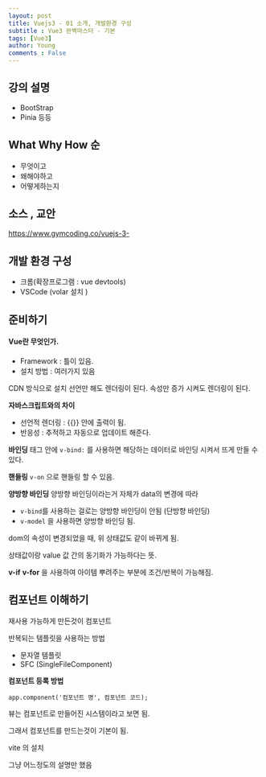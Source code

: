 ```yaml
---
layout: post
title: Vuejs3 - 01 소개, 개발환경 구성
subtitle : Vue3 완벽마스터 - 기본
tags: [Vue3]
author: Young
comments : False
---
```


## 강의 설명 
- BootStrap  
- Pinia 등등 

## What Why How 순
- 무엇이고
- 왜해야하고
- 어떻게하는지

## 소스 , 교안
https://www.gymcoding.co/vuejs-3-

## 개발 환경 구성
- 크롬(확장프로그램 : vue devtools)
- VSCode (volar 설치 )

## 준비하기
#### Vue란 무엇인가.
- Framework : 틀이 있음. 
- 설치 방법 : 여러가지 있음

CDN 방식으로 설치
선언만 해도 렌더링이 된다.
속성만 증가 시켜도 렌더링이 된다.

**자바스크립트와의 차이**
- 선언적 렌더링 : \{\{\}\} 안에 출력이 됨.
- 반응성 : 추적하고 자동으로 업데이트 해준다. 


**바인딩**
태그 안에 ```v-bind:``` 를 사용하면 해당하는 데이터로 바인딩 시켜서 뜨게 만들 수 있다.

**핸들링**
```v-on``` 으로 핸들링 할 수 있음.

**양방향 바인딩**
양방향 바인딩이라는거 자체가 data의 변경에 따라 
- ```v-bind```를 사용하는 걸로는 양방향 바인딩이 안됨 (단방향 바인딩)
- ```v-model``` 을 사용하면 양방향 바인딩 됨.

dom의 속성이 변경되었을 때, 위 상태값도 같이 바뀌게 됨.

상태값이랑 value 값 간의 동기화가 가능하다는 뜻.


**v-if**
**v-for**
을 사용하여 아이템 뿌려주는 부분에 조건/반복이 가능해짐.

## 컴포넌트 이해하기

재사용 가능하게 만든것이 컴포넌트

반복되는 템플릿을 사용하는 방법
- 문자열 템플릿
- SFC (SingleFileComponent)

**컴포넌트 등록 방법**

```app.component('컴포넌트 명', 컴포넌트 코드);```


뷰는 컴포넌트로 만들어진 시스템이라고 보면 됨.

그래서 컴포넌트를 만드는것이 기본이 됨.

vite 의 설치 

그냥 어느정도의 설명만 했음 
